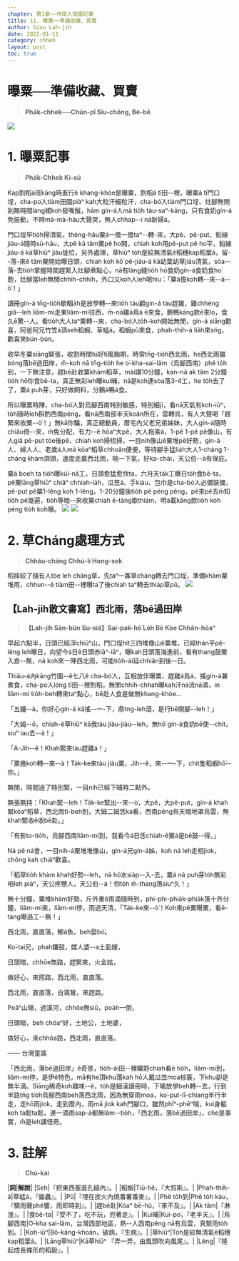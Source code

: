 ```yaml
---
chapter: 第1章——作田人田園記事
title: 11. 曝粟──準備收藏、買賣
author: Siau Lah-jih
date: 2022-01-11
category: chheh
layout: post
toc: true
---
```


# 曝粟──準備收藏、買賣
> **Pha̍k-chhek──Chún-pī Siu-chông, Bé-bē**

![](../too5/04/4-1-1.曝粟.jpg)

# 1. 曝粟記事
> **Pha̍k-Chhek Kì-sū**

Kap割稻á班kāng時進行ê khang-khòe是曝粟，割稻á tī田--裡，曝粟á tī門口埕，cha-po͘人tiàm田園piàⁿ kah大粒汗細粒汗，cha-bó͘人tiàm門口埕、灶腳無閒到無時間láng裙koh發嘴鬚，hām gín-á人mā tio̍h tàu-saⁿ-kāng，只有食奶gín-á免振動，不時mà-mà-háu大聲哭，無人chhap--i ná新婦á。

門口埕早tio̍h掃清氣，thèng-hāu粟á一擔一擔taⁿ--轉-來，大pê、pê-put、鉛線jiáu-á隨時sū-hāu，大pê kā tâm粟pê ho͘開，chiah koh用pê-put pê ho͘平，鉛線jiáu-á kā草hiūⁿ jiàu徙位，另外處理，草hiūⁿ to̍h是絞無清氣ê稻穗kap稻葉á，留--落-來ê tâm粟開始曝日頭，chiah koh kō͘ pê-jiáu-á kā幼葉幼草jiàu清氣，sòa--落-去tio̍h掌握時間趕緊入灶腳煮點心，nā有làng縫tio̍h hō͘食奶gín-á食奶食ho͘飽，灶腳當leh無閒chhih-chhih，外口又koh人leh喝hiu：「粟á擔koh轉--來--à--ò͘！」

讀冊gín-á tn̄g-tio̍h歇睏a̍h是放學轉--來tio̍h tàu顧gín-á tàu趕雞，雞chhéng giâ--leh liâm-mi走東liâm-mi往西，m̄-nā雞á鳥á ē來食，鵝鴨kāng款ē來lo，食久ē驚--人。看tio̍h大人taⁿ粟轉--來，cha-bó͘人to̍h-koh開始無閒，gín-á siāng歡喜，阿爸阿兄竹笠á頂seh稻蝦、草蜢á，稻蝦pû來食，phah-thih-á lia̍h來sńg，歡喜笑bún-bún。

收早冬粟siāng緊張，收割時間tú好tī風颱期，時常tn̄g-tio̍h西北雨，he西北雨雖bóng落bē過田岸，m̄-koh nā tn̄g-tio̍h he o͘-kha-sai-lâm（烏腳西南）phĕ to̍h到，一下無注意，趕bē赴收粟khàm稻草，mài講10分鐘，kan-nā ak tâm 2分鐘tio̍h hō͘你食bē-ta，真正無彩leh曝kui晡，nā是koh連sòa落3-4工，he to̍h去了了，粟á puh芽，只好做飼料，分鵝á鴨á食。

所以曝粟時陣，cha-bó͘人對烏腳西南特別敏感，特別細jī，看nā天氣有koh-iūⁿ，to̍h隨時leh斟酌西南pêng，看nā西南部半天koân所在，雲轉烏，有人大聲喝「趕緊來收粟--ò͘！」無kā你騙，真正總動員，厝宅內父老兄弟姊妹，大人gín-á隨時chiâu倚--來，m̄免分配，有力--ê hōaⁿ大pê，大人拖索á，1-pê 1-pê pê像山，有人giâ pê-put tòe後pê，chiah koh掃梳掃，一目nih像山ê粟堆pê好勢，gín-á人、婦人人、老歲á人mā kōaⁿ稻草chhoân便便，等待腳手猛lia̍h大人1-cháng 1-cháng khàm頂頭，速度走贏西北雨，喘一下氣，好ka-chài，天公伯--à有保庇。

粟á boeh ta tio̍h曝kúi-nā工，日頭愈猛愈快ta，六月天ta̍k工曝日to̍h食bē-ta，pê粟lāng草hiūⁿ chiâⁿ chhiah-ia̍h，瓜笠á、手kiáu、包巾是cha-bó͘人必備裝備，pê-put pê粟1-lêng koh 1-lêng，1-20分鐘後tio̍h pê péng pêng，pê來pê去m̄知tio̍h pê幾遍，tio̍h等暗--來收粟chiah ē-tàng歇thiám，明á載kāng款tio̍h koh péng tio̍h koh曝。
![](../too5/04/4-1-2.稻蝦.jpg)
![](../too5/04/4-1-3.拍鐵仔.jpg)

# 2. 草Cháng處理方式
> **Chháu-cháng Chhú-lí Hong-sek**

稻摔絞了隨有人tòe leh cháng草，先taⁿ一寡草cháng轉去門口埕，準備khàm粟堆用，chhun--ê tiàm田--裡曝ta了後chiah taⁿ轉去thia̍p草pû。
![](../too5/04/4-2-1.草總.jpg)

## 【Lah-jih散文書寫】西北雨，落bē過田岸
> **【Lah-jih Sàn-bûn Su-siá】Sai-pak-hō͘ Lo̍h Bē Kòe Chhân-hōaⁿ**

早起六點半，日頭已經浮chiūⁿ山，門口埕hit三四堆像山ê粟堆，已經thán平pê-lêng leh曝日，向望今á日ê日頭赤iāⁿ-iāⁿ，曝kah日頭落海進前，看有thang鼓粟入倉--無，nā koh來一陣西北雨，可能tio̍h-ài延chhiân到後--日。

Thiāu-á內kāng竹圍--ê七八ê cha-bó͘人，互相放伴曝粟、趕雞á鳥á、搖gín-á兼煮食，cha-po͘人lóng tī田--裡割稻，無閒chhih-chhah曝kah汗ná流ná滴，in liâm-mi tio̍h-beh轉來taⁿ點心，bē赴人食是做無khang-khòe…

「五嬸--à，你好心gín-á kâ搖--一-下，鼎tng-leh滾，是行bē開腳--leh！」

「大姆--ō，chiah-ê草hiūⁿ kā我tàu jiàu-jiàu--leh，無hō͘ gín-á食奶bē使--chit，siuⁿ iau去--à！」

「A-Jih--ê！Khah緊來tàu趕雞á！」

「粟擔koh轉--來--à！Ta̍k-ke來tàu jiàu粟，Jih--ê，來--一-下，chit隻稻蝦hō͘--你。」

無閒，時間過了特別緊，一目nih已經下晡時二點外。

無張無持：「Khah緊--leh！Ta̍k-ke緊出--來--ò͘，大pê，大pê-put，gín-á khah緊kōaⁿ稻草，西北雨tī-beh到，大姆二姆恁ka看，西南pêng烏天暗地罩烏雲，無khah緊收ē收bē赴。」

「有影to-tio̍h，烏腳西南liâm-mi到，我看今á日恁chiah-ê粟á是bē鼓--得。」

Ná pê ná會，一目nih-á粟堆堆像山，gín-á兄gín-á姊，koh ná leh走相jiok，chông kah chiâⁿ歡喜。

「稻草tio̍h khàm khah好勢--leh，nā hō͘水sia̍p--入-去，粟á nā puh芽to̍h無彩咱leh piàⁿ，天公疼戇人，天公伯--à！你to̍h m̄-thang落siuⁿ久！」

無十分鐘，粟堆khàm好勢，斤外重ê雨滴隨時到，phi-phi-phia̍k-phia̍k落十外分鐘，liâm-mi來，liâm-mi停，雨過天清，「Ta̍k-ke來--ò͘！Koh來pê粟曝粟，看ē-tàng曝過工--無！」

西北雨，直直落，鯽á魚，beh娶bó͘。

Ko͘-tai兄，phah鑼鼓，媒人婆--a土虱嫂，

日頭暗，chhōe無路，趕緊來，火金姑，

做好心，來照路，西北雨，直直落。

西北雨，直直落，白鴒鷥，來趕路。

Poâⁿ山嶺，過溪河，chhōe無siū，poa̍h一倒，

日頭暗，beh chóaⁿ好，土地公，土地婆，

做好心，來chhōa路，西北雨，直直落。

—— 台灣童謠

「西北雨，落bē過田岸」ê奇景，tio̍h-ài田--裡曠野chiah看ē tio̍h，liâm-mi到，liâm-mi停，是伊ê特色，mā有he頂khu落kah hō͘人戴瓜笠moa棕簑，下khu卻是無半滴。Siāng稀奇koh趣味--ê，to̍h是細漢讀冊時，下晡放學beh轉--去，行到半路tn̄g tio̍h烏腳西南beh落西北雨，因為無穿雨moa，ko͘-put-lī-chiang半行半走，走hō͘雨jiok，走到厝內，雨mā jiok kah門腳口，雖然phīⁿ-phēⁿ喘，kui身軀koh ta鬆ta鬆，連一滴雨sap-á都無lâm--tio̍h，「西北雨，落bē過田岸」，che是事實，m̄是leh講怪奇。

# 3. 註解
> **Chù-kái**

|**詞**|**解說**|
|Seh|『把東西塞進孔縫內』。|
|稻蝦|Tiū-hê，『大剪斯』。|
|Phah-thih-á|草蜢á，『蝗蟲』。|
|Pû|『埋在炭火內燒番薯番麥』。|
|Phĕ to̍h到|Phĕ to̍h kàu，『驟雨聲phĕ響，雨即時到』。|
|趕bē赴|Kóaⁿ bē-hù，『來不及』。|
|Ak tâm|『淋溼』。|
|食bē-ta|『受不了，吃不玩，兜著走』。|
|Kui晡|Kui-po͘，『老半天』。|
|烏腳西南|O͘-kha sai-lâm，台灣西部地區，熱--人西南pêng nā有烏雲，真緊雨to̍h到。|
|Koh-iūⁿ|Bô-kāng-khoán，破病，『生病』。|
|草hiūⁿ|To̍h是絞無清氣ê稻穗kap稻葉á。|
|Lāng草hiūⁿ|Kā草hiūⁿ 『弄一弄，由風頭吹向風尾』。|
|Lêng|『隆起成長條形的稻穀』。|
